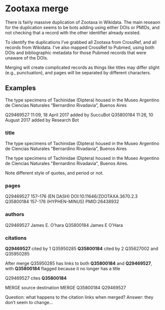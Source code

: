 # Zootaxa merge

There is fairly massive duplication of Zootaxa in Wikidata. The main reseaon for the duplication seems to be bots adding using either DOIs or PMIDs, and not checking that a record with the other identifier already existed.


To identify the duplications I’ve grabbed all Zootaxa from CrossRef, and all records from Wikidata. I’ve also mapped CrossRef to Pubmed, using both DOIs and bibliographic metadata for those Pubmed records that were unaware of the DOIs.

Merging will create complicated records as things like titles may differ slight (e.g., punctuation), and pages will be separated by different characters.

## Examples

The type specimens of Tachinidae (Diptera) housed in the Museo Argentino de Ciencias Naturales “Bernardino Rivadavia”, Buenos Aires

Q29469527 11:09, 18 April 2017‎ added by SuccuBot 
Q35800184 11:26, 10 August 2017‎ added by Research Bot

### title

The type specimens of Tachinidae (Diptera) housed in the Museo Argentino de Ciencias Naturales “Bernardino Rivadavia”, Buenos Aires

The type specimens of Tachinidae (Diptera) housed in the Museo Argentino de Ciencias Naturales "Bernardino Rivadavia", Buenos Aires.

Note different style of quotes, and period or not.

### pages

Q29469527 157–176 (EN DASH) DOI:10.11646/ZOOTAXA.3670.2.3
Q35800184 157-176 (HYPHEN-MINUS) PMID:26438932

### authors
Q29469527	James E. O’hara
Q35800184 James E O'Hara

### citations

**Q29469527** cited by 1 Q35950285
**Q35800184** cited by 2 Q35627002 and Q35950285

After merge Q35950285 has links to both **Q35800184** and **Q29469527**, with **Q35800184** flagged because it no longer has a title

Q29469527 cites **Q35800184**


MERGE source	destination
MERGE	Q35800184	Q29469527

Question: what happens to the citation links when merged?
Answer: they don’t seem to change…


